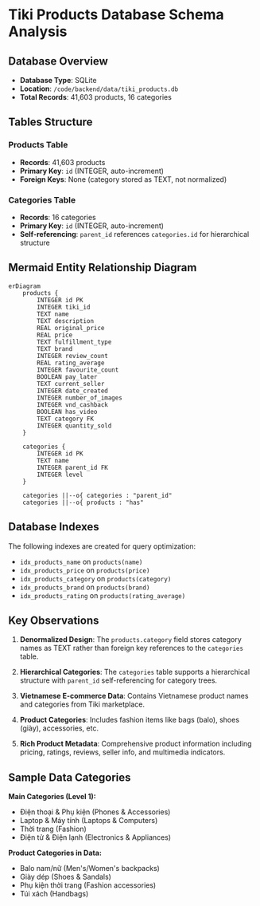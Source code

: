 # Tiki Products Database Schema Analysis

## Database Overview
- **Database Type**: SQLite
- **Location**: `/code/backend/data/tiki_products.db`
- **Total Records**: 41,603 products, 16 categories

## Tables Structure

### Products Table
- **Records**: 41,603 products
- **Primary Key**: `id` (INTEGER, auto-increment)
- **Foreign Keys**: None (category stored as TEXT, not normalized)

### Categories Table  
- **Records**: 16 categories
- **Primary Key**: `id` (INTEGER, auto-increment)
- **Self-referencing**: `parent_id` references `categories.id` for hierarchical structure

## Mermaid Entity Relationship Diagram

```mermaid
erDiagram
    products {
        INTEGER id PK
        INTEGER tiki_id
        TEXT name
        TEXT description
        REAL original_price
        REAL price
        TEXT fulfillment_type
        TEXT brand
        INTEGER review_count
        REAL rating_average
        INTEGER favourite_count
        BOOLEAN pay_later
        TEXT current_seller
        INTEGER date_created
        INTEGER number_of_images
        INTEGER vnd_cashback
        BOOLEAN has_video
        TEXT category FK
        INTEGER quantity_sold
    }

    categories {
        INTEGER id PK
        TEXT name
        INTEGER parent_id FK
        INTEGER level
    }

    categories ||--o{ categories : "parent_id"
    categories ||--o{ products : "has"
```

## Database Indexes

The following indexes are created for query optimization:

- `idx_products_name` on `products(name)`
- `idx_products_price` on `products(price)`
- `idx_products_category` on `products(category)`
- `idx_products_brand` on `products(brand)`
- `idx_products_rating` on `products(rating_average)`

## Key Observations

1. **Denormalized Design**: The `products.category` field stores category names as TEXT rather than foreign key references to the `categories` table.

2. **Hierarchical Categories**: The `categories` table supports a hierarchical structure with `parent_id` self-referencing for category trees.

3. **Vietnamese E-commerce Data**: Contains Vietnamese product names and categories from Tiki marketplace.

4. **Product Categories**: Includes fashion items like bags (balo), shoes (giày), accessories, etc.

5. **Rich Product Metadata**: Comprehensive product information including pricing, ratings, reviews, seller info, and multimedia indicators.

## Sample Data Categories

**Main Categories (Level 1):**
- Điện thoại & Phụ kiện (Phones & Accessories)
- Laptop & Máy tính (Laptops & Computers)  
- Thời trang (Fashion)
- Điện tử & Điện lạnh (Electronics & Appliances)

**Product Categories in Data:**
- Balo nam/nữ (Men's/Women's backpacks)
- Giày dép (Shoes & Sandals)
- Phụ kiện thời trang (Fashion accessories)
- Túi xách (Handbags)
